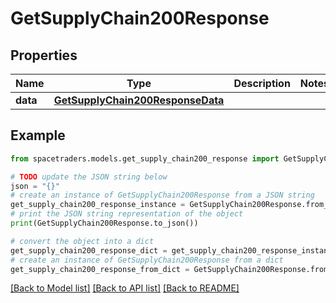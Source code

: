 # GetSupplyChain200Response


## Properties

Name | Type | Description | Notes
------------ | ------------- | ------------- | -------------
**data** | [**GetSupplyChain200ResponseData**](GetSupplyChain200ResponseData.md) |  | 

## Example

```python
from spacetraders.models.get_supply_chain200_response import GetSupplyChain200Response

# TODO update the JSON string below
json = "{}"
# create an instance of GetSupplyChain200Response from a JSON string
get_supply_chain200_response_instance = GetSupplyChain200Response.from_json(json)
# print the JSON string representation of the object
print(GetSupplyChain200Response.to_json())

# convert the object into a dict
get_supply_chain200_response_dict = get_supply_chain200_response_instance.to_dict()
# create an instance of GetSupplyChain200Response from a dict
get_supply_chain200_response_from_dict = GetSupplyChain200Response.from_dict(get_supply_chain200_response_dict)
```
[[Back to Model list]](../README.md#documentation-for-models) [[Back to API list]](../README.md#documentation-for-api-endpoints) [[Back to README]](../README.md)


